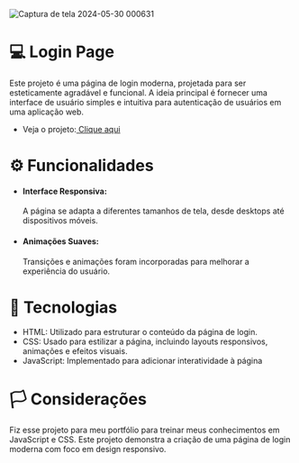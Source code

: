 ![Captura de tela 2024-05-30 000631](https://github.com/andrefelipepp/Login-Page/assets/144925799/30a4192b-c71d-487b-a921-c21769f2c17b)

<h1>💻 Login Page</h1>

<p>Este projeto é uma página de login moderna, projetada para ser esteticamente agradável e funcional. A ideia principal é fornecer uma interface de usuário simples e intuitiva para autenticação de usuários em uma aplicação web.</p>

<ul>
  <li>Veja o projeto:<a href="https://login-page-andrefelipepps-projects.vercel.app/"> Clique aqui</a> </li>
</ul>

<h1>⚙️ Funcionalidades</h1>

<ul>
  <li><h4>Interface Responsiva:</h4>A página se adapta a diferentes tamanhos de tela, desde desktops até dispositivos móveis.</li>
  <li><h4>Animações Suaves:</h4>Transições e animações foram incorporadas para melhorar a experiência do usuário.</li>
</ul>

<h1>🚀 Tecnologias</h1>

<ul>
  <li>HTML: Utilizado para estruturar o conteúdo da página de login.</li>
  <li>CSS: Usado para estilizar a página, incluindo layouts responsivos, animações e efeitos visuais.</li>
  <li>JavaScript: Implementado para adicionar interatividade à página</li>
</ul>

<h1>🏳️ Considerações</h1>

<p>Fiz esse projeto para meu portfólio para treinar meus conhecimentos em JavaScript e CSS. Este projeto demonstra a criação de uma página de login moderna com foco em design responsivo. </p>
